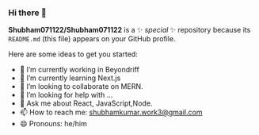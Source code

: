 ### Hi there 👋


**Shubham071122/Shubham071122** is a ✨ _special_ ✨ repository because its `README.md` (this file) appears on your GitHub profile.

Here are some ideas to get you started:

- 🔭 I’m currently working in Beyondriff
- 🌱 I’m currently learning Next.js
- 👯 I’m looking to collaborate on MERN.
- 🤔 I’m looking for help with ...
- 💬 Ask me about React, JavaScript,Node.
- 📫 How to reach me: shubhamkumar.work3@gmail.com
- 😄 Pronouns: he/him

